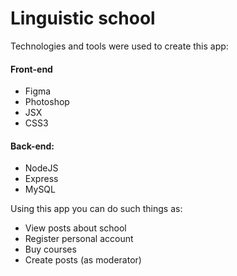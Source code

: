 # Linguistic school

Technologies and tools were used to create this app:

#### Front-end

- Figma
- Photoshop
- JSX
- CSS3

#### Back-end:

- NodeJS
- Express
- MySQL

Using this app you can do such things as:

- View posts about school
- Register personal account
- Buy courses
- Create posts (as moderator)
